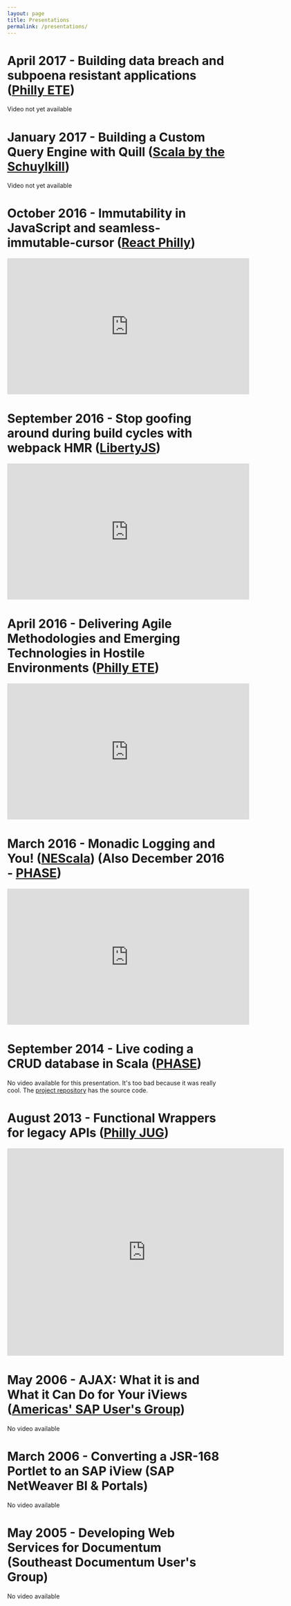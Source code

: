 ```yaml
---
layout: page
title: Presentations
permalink: /presentations/
---
```


April 2017 - Building data breach and subpoena resistant applications ([Philly ETE][phillyete2017])
======================================================================================================
Video not yet available

January 2017 - Building a Custom Query Engine with Quill ([Scala by the Schuylkill][schuylkill])
======================================================================================================
Video not yet available

October 2016 - Immutability in JavaScript and seamless-immutable-cursor ([React Philly][react-philly])
======================================================================================================
<iframe width="560" height="315" src="https://www.youtube.com/embed/wQy5vxzNdV0" frameborder="0" allowfullscreen></iframe>

September 2016 - Stop goofing around during build cycles with webpack HMR ([LibertyJS][libertyjs])
==================================================================================================
<iframe width="560" height="315" src="https://www.youtube.com/embed/JVuzVjClP5g" frameborder="0" allowfullscreen></iframe>

April 2016 - Delivering Agile Methodologies and Emerging Technologies in Hostile Environments ([Philly ETE][phillyete2016])
=======================================================================================================================
<iframe width="560" height="315" src="https://www.youtube.com/embed/T0KJ9vlD5SA" frameborder="0" allowfullscreen></iframe>

March 2016 - Monadic Logging and You! ([NEScala][nescala]) (Also December 2016 - [PHASE][phase])
==========================================================
<iframe width="560" height="315" src="https://www.youtube.com/embed/t-YX55ZF4g0" frameborder="0" allowfullscreen></iframe>

September 2014 - Live coding a CRUD database in Scala ([PHASE][phase])
======================================================================
No video available for this presentation. It's too bad because it was really cool. The [project repository][scala-transactional-datastore] has the source code.

August 2013 - Functional Wrappers for legacy APIs ([Philly JUG][phillyjug])
===========================================================================
<iframe src="https://player.vimeo.com/video/75591447" width="640" height="480" frameborder="0" webkitallowfullscreen mozallowfullscreen allowfullscreen></iframe>

May 2006 - AJAX: What it is and What it Can Do for Your iViews ([Americas' SAP User's Group][asug])
===================================================================================================
No video available

March 2006 - Converting a JSR-168 Portlet to an SAP iView (SAP NetWeaver BI & Portals)
======================================================================================
No video available

May 2005 - Developing Web Services for Documentum (Southeast Documentum User's Group)
=====================================================================================
No video available

[schuylkill]: http://scala.comcast.com/
[react-philly]: https://www.meetup.com/React-Philly/
[libertyjs]: http://www.libertyjs.com/
[nescala]: http://www.nescala.org/
[phillyete2016]: http://2016.phillyemergingtech.com/
[phillyete2017]: http://2017.phillyemergingtech.com/
[phase]: https://www.meetup.com/scala-phase/
[phillyjug]: https://www.meetup.com/PhillyJUG/
[scala-transactional-datastore]: https://github.com/MartinSnyder/scala-transactional-datastore


[asug]: https://www.asug.com/
